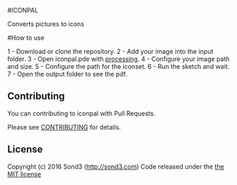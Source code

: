 #ICONPAL

Converts pictures to icons

#How to use

1 - Download or clone the repository.
2 - Add your image into the input folder.
3 - Open iconpal.pde with [processing](https://processing.org/).
4 - Configure your image path and size.
5 - Configure the path for the iconset.
6 - Run the sketch and wait.
7 - Open the output folder to see the pdf.


## Contributing
You can contributing to iconpal with Pull Requests.

Please see [CONTRIBUTING](https://github.com/sond3/iconpal/graphs/contributors) for details.


## License
Copyright (c) 2016 Sond3 (http://sond3.com) Code released under the [the MIT license](https://github.com/sond3/iconpal/blob/master/LICENSE)

